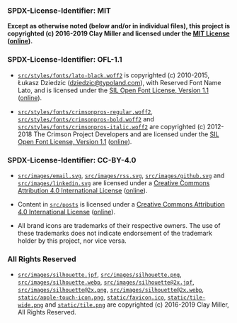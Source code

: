 ### SPDX-License-Identifier: MIT

**Except as otherwise noted (below and/or in individual files), this project is copyrighted (c) 2016-2019 Clay Miller and licensed under the [MIT License](LICENSE-MIT) ([online](https://opensource.org/licenses/MIT)).**

### SPDX-License-Identifier: OFL-1.1

- [`src/styles/fonts/lato-black.woff2`](src/styles/fonts/lato-black.woff2) is copyrighted (c) 2010-2015, Łukasz Dziedzic (dziedzic@typoland.com), with Reserved Font Name Lato, and is licensed under the [SIL Open Font License, Version 1.1](LICENSE-OFL-1.1) ([online](https://scripts.sil.org/OFL)).

- [`src/styles/fonts/crimsonpros-regular.woff2`](src/styles/fonts/crimsonpros-regular.woff2), [`src/styles/fonts/crimsonpros-bold.woff2`](src/styles/fonts/crimsonpros-bold.woff2) and [`src/styles/fonts/crimsonpros-italic.woff2`](src/styles/fonts/crimsonpros-italic.woff2) are copyrighted (c) 2012-2018 The Crimson Project Developers and are licensed under the [SIL Open Font License, Version 1.1](LICENSE-OFL-1.1) ([online](https://scripts.sil.org/OFL)).

### SPDX-License-Identifier: CC-BY-4.0

- [`src/images/email.svg`](src/images/email.svg), [`src/images/rss.svg`](src/images/rss.svg), [`src/images/github.svg`](src/images/github.svg) and [`src/images/linkedin.svg`](src/images/linkedin.svg) are licensed under a [Creative Commons Attribution 4.0 International License](LICENSE-CC-BY-4.0) ([online](https://creativecommons.org/licenses/by/4.0/legalcode)).

- Content in [`src/posts`](src/posts) is licensed under a [Creative Commons Attribution 4.0 International License](LICENSE-CC-BY-4.0) ([online](https://creativecommons.org/licenses/by/4.0/legalcode)).

- All brand icons are trademarks of their respective owners. The use of these trademarks does not indicate endorsement of the trademark holder by this project, nor vice versa.

### All Rights Reserved

- [`src/images/silhouette.jpf`](src/images/silhouette.jpf), [`src/images/silhouette.png`](src/images/silhouette.png), [`src/images/silhouette.webp`](src/images/silhouette.webp), [`src/images/silhouette@2x.jpf`](src/images/silhouette@2x.jpf), [`src/images/silhouette@2x.png`](src/images/silhouette@2x.png), [`src/images/silhouette@2x.webp`](src/images/silhouette@2x.webp), [`static/apple-touch-icon.png`](static/apple-touch-icon.png), [`static/favicon.ico`](static/favicon.ico), [`static/tile-wide.png`](static/tile-wide.png) and [`static/tile.png`](static/tile.png) are copyrighted (c) 2016-2019 Clay Miller, All Rights Reserved.
